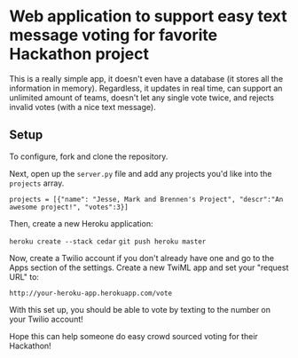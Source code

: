 # Web application to support easy text message voting for favorite Hackathon project

This is a really simple app, it doesn't even have a database (it stores all the information in memory). Regardless, it updates in real time, can support an unlimited amount of teams, doesn't let any single vote twice, and rejects invalid votes (with a nice text message).

## Setup

To configure, fork and clone the repository.

Next, open up the `server.py` file and add any projects you'd like into the `projects` array.

  `projects = [{"name": "Jesse, Mark and Brennen's Project", "descr":"An awesome project!", "votes":3}]`
  
Then, create a new Heroku application:

  `heroku create --stack cedar`
  `git push heroku master`
  
Now, create a Twilio account if you don't already have one and go to the Apps section of the settings. Create a new TwiML app and set your "request URL" to:

  `http://your-heroku-app.herokuapp.com/vote`
  
With this set up, you should be able to vote by texting to the number on your Twilio account!

Hope this can help someone do easy crowd sourced voting for their Hackathon!